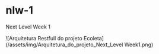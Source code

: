 # nlw-1
<p>Next Level Week 1</p>
![Arquitetura Restfull do projeto Ecoleta](/assets/img/Arquitetura_do_projeto_Next_Level Week1.png)
